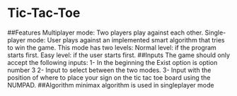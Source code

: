 # Tic-Tac-Toe

##Features 
Multiplayer mode: Two players play against each other.
Single-player mode: User plays against an implemented smart algorithm that tries to win the game. This mode has two levels:
Normal level: if the program starts first.
Easy level: if the user starts first.
##Inputs
The game should only accept the following inputs:
1- In the beginning the Exist option is option number 3
2- Input to select between the two modes.
3- Input with the position of where to place your sign on the tic tac toe board using the NUMPAD.
##Algorithm
minimax algorithm is used in singleplayer mode
